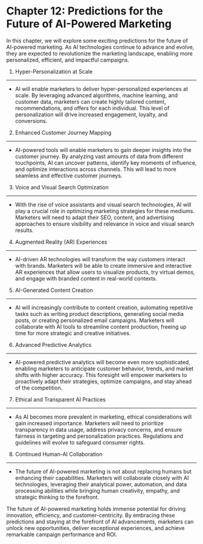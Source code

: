 Chapter 12: Predictions for the Future of AI-Powered Marketing
==============================================================

In this chapter, we will explore some exciting predictions for the future of AI-powered marketing. As AI technologies continue to advance and evolve, they are expected to revolutionize the marketing landscape, enabling more personalized, efficient, and impactful campaigns.

1. Hyper-Personalization at Scale
---------------------------------

* AI will enable marketers to deliver hyper-personalized experiences at scale. By leveraging advanced algorithms, machine learning, and customer data, marketers can create highly tailored content, recommendations, and offers for each individual. This level of personalization will drive increased engagement, loyalty, and conversions.

2. Enhanced Customer Journey Mapping
------------------------------------

* AI-powered tools will enable marketers to gain deeper insights into the customer journey. By analyzing vast amounts of data from different touchpoints, AI can uncover patterns, identify key moments of influence, and optimize interactions across channels. This will lead to more seamless and effective customer journeys.

3. Voice and Visual Search Optimization
---------------------------------------

* With the rise of voice assistants and visual search technologies, AI will play a crucial role in optimizing marketing strategies for these mediums. Marketers will need to adapt their SEO, content, and advertising approaches to ensure visibility and relevance in voice and visual search results.

4. Augmented Reality (AR) Experiences
-------------------------------------

* AI-driven AR technologies will transform the way customers interact with brands. Marketers will be able to create immersive and interactive AR experiences that allow users to visualize products, try virtual demos, and engage with branded content in real-world contexts.

5. AI-Generated Content Creation
--------------------------------

* AI will increasingly contribute to content creation, automating repetitive tasks such as writing product descriptions, generating social media posts, or creating personalized email campaigns. Marketers will collaborate with AI tools to streamline content production, freeing up time for more strategic and creative initiatives.

6. Advanced Predictive Analytics
--------------------------------

* AI-powered predictive analytics will become even more sophisticated, enabling marketers to anticipate customer behavior, trends, and market shifts with higher accuracy. This foresight will empower marketers to proactively adapt their strategies, optimize campaigns, and stay ahead of the competition.

7. Ethical and Transparent AI Practices
---------------------------------------

* As AI becomes more prevalent in marketing, ethical considerations will gain increased importance. Marketers will need to prioritize transparency in data usage, address privacy concerns, and ensure fairness in targeting and personalization practices. Regulations and guidelines will evolve to safeguard consumer rights.

8. Continued Human-AI Collaboration
-----------------------------------

* The future of AI-powered marketing is not about replacing humans but enhancing their capabilities. Marketers will collaborate closely with AI technologies, leveraging their analytical power, automation, and data processing abilities while bringing human creativity, empathy, and strategic thinking to the forefront.

The future of AI-powered marketing holds immense potential for driving innovation, efficiency, and customer-centricity. By embracing these predictions and staying at the forefront of AI advancements, marketers can unlock new opportunities, deliver exceptional experiences, and achieve remarkable campaign performance and ROI.
